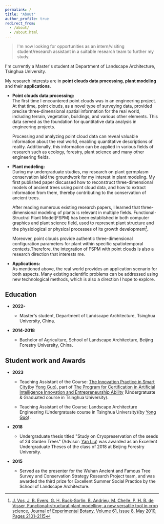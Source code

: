 ```yaml
---
permalink: /
title: "About"
author_profile: true
redirect_from: 
  - /about/
  - /about.html
---
```


>I'm now looking for opportunities as an intern/visiting student/research assistant in a suitable research team to further my study.

I'm currently a Master's student at Department of Landscape Architecture, Tsinghua University.

My research interests are in **point clouds data processing**, **plant modeling** and their **applications**.

* **Point clouds data processing:**<br>
  The first time I encountered point clouds was in an engineering project. At that time, point clouds, as a novel type of surveying data, provided precise three-dimensional spatial information for the real world, including terrain, vegetation, buildings, and various other elements. This data served as the foundation for quantitative data analysis in engineering projects.<br>

  Processing and analyzing point cloud data can reveal valuable information about the real world, enabling quantitative descriptions of reality. Additionally, this information can be applied in various fields of research such as ecology, forestry, plant science and many other engineering fields.<br> 

* **Plant modeling:**<br>
  During my undergraduate studies, my research on  plant germplasm conservation laid the groundwork for my interest in plant modeling. My first published paper discussed how to reconstruct three-dimensional models of ancient trees using point cloud data, and how to extract information from them, thereby contributing to the conservation of ancient trees.<br>

  After reading numerous existing research papers, I learned that three-dimensional modeling of plants is relevant in multiple fields. Functional-Structral Plant Model(FSPM) has been established in both computer graphics and plant science field, used to represent plant structure and the physiological or physical processes of its growth development[^1].<br>
  
  Moreover, point clouds provide authentic three-dimensional configuration parameters for plant within specific spatiotemporal contexts.Therefore, the integration of FSPM with point clouds is also a research direction that interests me.<br>

* **Applications:**<br>
  As mentioned above, the real world provides an application scenario for both aspects. Many existing scientific problems can be addressed using new technological methods, which is also a direction I hope to explore.<br>


Education
------

* **2022-**<br>
  * Master's student, Department of Landscape Architecture, Tsinghua University, China.<br>

* **2014-2018**<br>
  * Bachelor of Agriculture, School of Landscape Architecture, Beijing Forestry University, China.<br>

Student work and Awards
------

* **2023**<br>
  * Teaching Assistant of the Course: [The Innovation Practice in Smart City](https://www.icenter.tsinghua.edu.cn/info/1034/2151.htm)(by [Yong Guo](http://www.arch.tsinghua.edu.cn/info/rw_fjly/1979)), part of [The Program for Certification in Artificial Intelligence Innovation and Entrepreneurship Ability](https://www.icenter.tsinghua.edu.cn/info/1034/2155.htm) (Undergratuate & Graduated course in Tsinghua University).<br>

  * Teaching Assistant of the Course: Landscape Architecture Engineering (Undergratuate course in Tsinghua University)(by [Yong Guo](http://www.arch.tsinghua.edu.cn/info/rw_fjly/1979)).<br>

* **2018**<br>
  * Undergraduate thesis titled "Study on Cryopreservation of the seeds of 24 Garden Trees" (Advisor: [Yan Liu](https://sola.bjfu.edu.cn/cn/teachers/famous/index.html)) was awarded as an Excellent Undergraduate Theses of the class of 2018 at Beijing Forestry University.<br>

* **2015**<br>
  * Served as the presenter for the Wuhan Ancient and Famous Tree Survey and Conservation Strategy Research Project team, and was awarded the third prize for Excellent Summer Social Practice by the School of Landscape Architecture.<br>




[^1]: [J. Vos, J. B. Evers, G. H. Buck-Sorlin, B. Andrieu, M. Chelle, P. H. B. de Visser, Functional–structural plant modelling: a new versatile tool in crop science, Journal of Experimental Botany, Volume 61, Issue 8, May 2010, Pages 2101–2115](https://doi.org/10.1093/jxb/erp345)